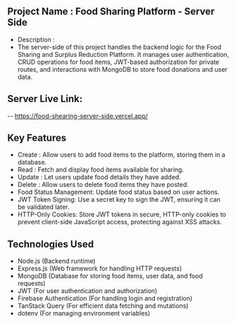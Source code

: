 ## Project Name : Food Sharing Platform - Server Side

- Description :
- The server-side of this project handles the backend logic for the Food Sharing and Surplus Reduction Platform. It manages user authentication, CRUD operations for food items, JWT-based authorization for private routes, and interactions with MongoDB to store food donations and user data.

## Server Live Link:

-- https://food-shearing-server-side.vercel.app/

## Key Features

- Create : Allow users to add food items to the platform, storing them in a database.
- Read : Fetch and display food items available for sharing.
- Update : Let users update food details they have added.
- Delete : Allow users to delete food items they have posted.
- Food Status Management: Update food status based on user actions.
- JWT Token Signing: Use a secret key to sign the JWT, ensuring it can be validated later.
- HTTP-Only Cookies: Store JWT tokens in secure, HTTP-only cookies to prevent client-side
  JavaScript access, protecting against XSS attacks.

## Technologies Used

- Node.js (Backend runtime)
- Express.js (Web framework for handling HTTP requests)
- MongoDB (Database for storing food items, user data, and food requests)
- JWT (For user authentication and authorization)
- Firebase Authentication (For handling login and registration)
- TanStack Query (For efficient data fetching and mutations)
- dotenv (For managing environment variables)
